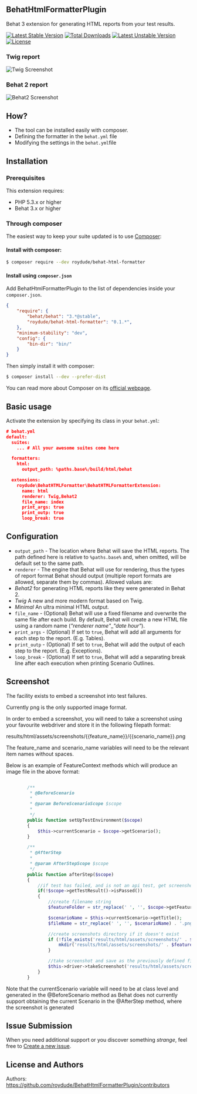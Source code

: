 ## BehatHtmlFormatterPlugin

Behat 3 extension for generating HTML reports from your test results.

[![Latest Stable Version](https://poser.pugx.org/roydude/behat-html-formatter/v/stable)](https://packagist.org/packages/roydude/behat-html-formatter) [![Total Downloads](https://poser.pugx.org/roydude/behat-html-formatter/downloads)](https://packagist.org/packages/roydude/behat-html-formatter) [![Latest Unstable Version](https://poser.pugx.org/roydude/behat-html-formatter/v/unstable)](https://packagist.org/packages/roydude/behat-html-formatter) [![License](https://poser.pugx.org/roydude/behat-html-formatter/license)](https://packagist.org/packages/roydude/behat-html-formatter)

### Twig report

![Twig Screenshot](http://imgur.com/SFSQjNJ)

### Behat 2 report

![Behat2 Screenshot](http://i57.tinypic.com/287g942.jpg)


## How?

* The tool can be installed easily with composer.
* Defining the formatter in the `behat.yml` file
* Modifying the settings in the `behat.yml`file

## Installation

### Prerequisites

This extension requires:

* PHP 5.3.x or higher
* Behat 3.x or higher

### Through composer

The easiest way to keep your suite updated is to use [Composer](http://getcomposer.org>):

#### Install with composer:

```bash
$ composer require --dev roydude/behat-html-formatter
```

#### Install using `composer.json`

Add BehatHtmlFormatterPlugin to the list of dependencies inside your `composer.json`.

```json
{
    "require": {
        "behat/behat": "3.*@stable",
        "roydude/behat-html-formatter": "0.1.*",
    },
    "minimum-stability": "dev",
    "config": {
        "bin-dir": "bin/"
    }
}
```

Then simply install it with composer:

```bash
$ composer install --dev --prefer-dist
```

You can read more about Composer on its [official webpage](http://getcomposer.org).

## Basic usage

Activate the extension by specifying its class in your `behat.yml`:

```json
# behat.yml
default:
  suites:
    ... # All your awesome suites come here

  formatters:
    html:
      output_path: %paths.base%/build/html/behat

  extensions:
    roydude\BehatHTMLFormatter\BehatHTMLFormatterExtension:
      name: html
      renderer: Twig,Behat2
      file_name: index
      print_args: true
      print_outp: true
      loop_break: true
```

## Configuration

* `output_path` - The location where Behat will save the HTML reports. The path defined here is relative to `%paths.base%` and, when omitted, will be default set to the same path.
* `renderer` - The engine that Behat will use for rendering, thus the types of report format Behat should output (multiple report formats are allowed, separate them by commas). Allowed values are:
 * *Behat2* for generating HTML reports like they were generated in Behat 2.
 * *Twig* A new and more modern format based on Twig.
 * *Minimal* An ultra minimal HTML output.
* `file_name` - (Optional) Behat will use a fixed filename and overwrite the same file after each build. By default, Behat will create a new HTML file using a random name (*"renderer name"*_*"date hour"*).
* `print_args` - (Optional) If set to `true`, Behat will add all arguments for each step to the report. (E.g. Tables).
* `print_outp` - (Optional) If set to `true`, Behat will add the output of each step to the report. (E.g. Exceptions).
* `loop_break` - (Optional) If set to `true`, Behat will add a separating break line after each execution when printing Scenario Outlines.

## Screenshot

The facility exists to embed a screenshot into test failures.

Currently png is the only supported image format.

In order to embed a screenshot, you will need to take a screenshot using your favourite webdriver and store it in the following filepath format:

results/html/assets/screenshots/{{feature_name}}/{{scenario_name}}.png

The feature_name and scenario_name variables will need to be the relevant item names without spaces.

Below is an example of FeatureContext methods which will produce an image file in the above format:

```php

        /**
         * @BeforeScenario
         *
         * @param BeforeScenarioScope $scope
         *
         */
        public function setUpTestEnvironment($scope)
        {
            $this->currentScenario = $scope->getScenario();
        }

        /**
         * @AfterStep
         *
         * @param AfterStepScope $scope
         */
        public function afterStep($scope)
        {
            //if test has failed, and is not an api test, get screenshot
            if(!$scope->getTestResult()->isPassed())
            {
                //create filename string
                $featureFolder = str_replace(' ', '', $scope->getFeature()->getTitle());

                $scenarioName = $this->currentScenario->getTitle();
                $fileName = str_replace(' ', '', $scenarioName) . '.png';

                //create screenshots directory if it doesn't exist
                if (!file_exists('results/html/assets/screenshots/' . $featureFolder)) {
                    mkdir('results/html/assets/screenshots/' . $featureFolder);
                }

                //take screenshot and save as the previously defined filename
                $this->driver->takeScreenshot('results/html/assets/screenshots/' . $featureFolder . '/' . $fileName);
            }
        }

```

Note that the currentScenario variable will need to be at class level and generated in the @BeforeScenario method as Behat does not currently support obtaining the current Scenario in the @AfterStep method, where the screenshot is generated

## Issue Submission

When you need additional support or you discover something *strange*, feel free to [Create a new issue](https://github.com/roydude/BehatHtmlFormatterPlugin/issues/new).

## License and Authors

Authors: https://github.com/roydude/BehatHtmlFormatterPlugin/contributors
